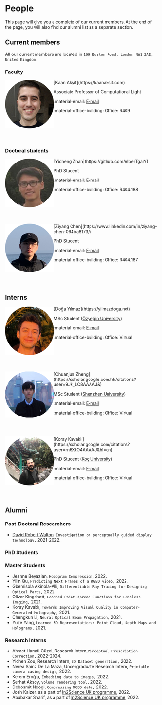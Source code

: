 # People
This page will give you a complete of our current members.
At the end of the page, you will also find our alumni list as a separate section.

## Current members
All our current members are located in `169 Euston Road, London NW1 2AE, United Kingdom`.

### Faculty


<div style="float: left; height:200px;" class="boxed">
<img align="left" src="../people/kaan_aksit.png" width="160" alt/>
</div>
[Kaan Akşit](https://kaanaksit.com)

Associate Professor of Computational Light

:material-email: [E-mail](mailto:k.aksit@ucl.ac.uk)

:material-office-building: Office: R409
<br clear="left"/>


### Doctoral students

<div style="float: left; height:200px;" class="boxed">
<img align='left' src="../people/yicheng_zhan.png" width="160" alt/>
</div>
[Yicheng Zhan](https://github.com/AlberTgarY)

PhD Student

:material-email: [E-mail](mailto:ucaby83@ucl.ac.uk)

:material-office-building: Office: R404.188
<br clear="left"/>


<div style="float: left; height:200px;" class="boxed">
<img align='left' src="../people/ziyang_chen.png" width="160" alt/>
</div>
[Ziyang Chen](https://www.linkedin.com/in/ziyang-chen-064ba8173/)

PhD Student

:material-email: [E-mail](mailto:ucabzc8@ucl.ac.uk)

:material-office-building: Office: R404.187
<br clear="left"/>


## Interns
<div style="float: left; height:200px;" class="boxed">
<img align='left' src="../people/doga_yilmaz.png" width="160" alt/>
</div>
[Doğa Yılmaz](https://yilmazdoga.net)

MSc Student ([Özyeğin University](https://www.ozyegin.edu.tr/))

:material-email: [E-mail](mailto:yilmaz.doga@gmail.com)

:material-office-building: Office: Virtual
<br clear="left"/>


<div style="float: left; height:200px;" class="boxed">
<img align='left' src="../people/chuanjun_zheng.png" width="160" alt/>
</div>
[Chuanjun Zheng](https://scholar.google.com.hk/citations?user=9Jk_LC8AAAAJ&)

MSc Student ([Shenzhen University](https://en.szu.edu.cn/))

:material-email: [E-mail](mailto:chuanjunzhengcs@gmail.com)

:material-office-building: Office: Virtual
<br clear="left"/>


<div style="float: left; height:200px;" class="boxed">
<img align='left' src="../people/koray_kavakli.png" width="160" alt/>
</div>
[Koray Kavaklı](https://scholar.google.com/citations?user=rn6XtO4AAAAJ&hl=en)

PhD Student ([Koç University](https://www.ku.edu.tr/))

:material-email: [E-mail](mailto:K.Kavakli@cs.ucl.ac.uk)

:material-office-building: Office: Virtual
<br clear="left"/>




## Alumni

### Post-Doctoral Researchers
- [David Robert Walton](https://drwalton.github.io/), `Investigation on perceptually guided display technology,` 2021-2022.

### PhD Students

### Master Students
- Jeanne Beyazian, `Hologram Compression`, 2022.
- Yilin Qu, `Predicting Next Frames of a RGBD video,` 2022.
- Gbemisola Akinola-Alli, `Differentiable Ray Tracing for Designing Optical Parts,` 2022.
- Oliver Kingshott, `Learned Point-spread Functions for Lensless Imaging,` 2021.
- Koray Kavaklı, `Towards Improving Visual Quality in Computer-Generated Holography,` 2021.
- Chengkun Li, `Neural Optical Beam Propagation,` 2021.
- Yuze Yang, `Learned 3D Representations: Point Cloud, Depth Maps and Holograms,` 2021.

### Research Interns
- Ahmet Hamdi Güzel, Research Intern,`Perceptual Prescription Correction,` 2022-2024.
- Yichen Zou, Research Intern, `3D Dataset generation,` 2022.
- Nerea Sainz De La Maza, Undergraduate Research Intern, `Printable camera casing design,` 2022.
- Kerem Eroğlu, `Embedding data to images,` 2022.
- Serhat Aksoy, `Volume rendering tool,` 2022.
- Debosmit Neogi, `Compressing RGBD data,` 2022.
- Josh Kaizer, as a part of [In2Science UK programme](https://in2scienceuk.org/), 2022.
- Abubakar Sharif, as a part of [In2Science UK programme](https://in2scienceuk.org/), 2022.
